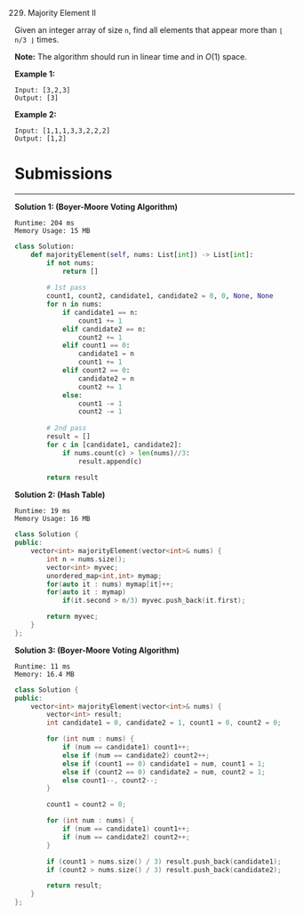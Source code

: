 229. Majority Element II

Given an integer array of size `n`, find all elements that appear more than `⌊ n/3 ⌋` times.

**Note:** The algorithm should run in linear time and in $O(1)$ space.

**Example 1:**
```
Input: [3,2,3]
Output: [3]
```
**Example 2:**
```
Input: [1,1,1,3,3,2,2,2]
Output: [1,2]
```

# Submissions
---
**Solution 1: (Boyer-Moore Voting Algorithm)**
```
Runtime: 204 ms
Memory Usage: 15 MB
```
```python
class Solution:
    def majorityElement(self, nums: List[int]) -> List[int]:
        if not nums:
            return []
        
        # 1st pass
        count1, count2, candidate1, candidate2 = 0, 0, None, None
        for n in nums:
            if candidate1 == n:
                count1 += 1
            elif candidate2 == n:
                count2 += 1
            elif count1 == 0:
                candidate1 = n
                count1 += 1
            elif count2 == 0:
                candidate2 = n
                count2 += 1
            else:
                count1 -= 1
                count2 -= 1
        
        # 2nd pass
        result = []
        for c in [candidate1, candidate2]:
            if nums.count(c) > len(nums)//3:
                result.append(c)
        
        return result
```

**Solution 2: (Hash Table)**
```
Runtime: 19 ms
Memory Usage: 16 MB
```
```c++
class Solution {
public:
    vector<int> majorityElement(vector<int>& nums) {
        int n = nums.size();
        vector<int> myvec;
        unordered_map<int,int> mymap;
        for(auto it : nums) mymap[it]++;
        for(auto it : mymap)
            if(it.second > n/3) myvec.push_back(it.first);

        return myvec;
    }
};
```

**Solution 3: (Boyer-Moore Voting Algorithm)**
```
Runtime: 11 ms
Memory: 16.4 MB
```
```c++
class Solution {
public:
    vector<int> majorityElement(vector<int>& nums) {
        vector<int> result;
        int candidate1 = 0, candidate2 = 1, count1 = 0, count2 = 0;

        for (int num : nums) {
            if (num == candidate1) count1++;
            else if (num == candidate2) count2++;
            else if (count1 == 0) candidate1 = num, count1 = 1;
            else if (count2 == 0) candidate2 = num, count2 = 1;
            else count1--, count2--;
        }

        count1 = count2 = 0;

        for (int num : nums) {
            if (num == candidate1) count1++;
            if (num == candidate2) count2++;
        }

        if (count1 > nums.size() / 3) result.push_back(candidate1);
        if (count2 > nums.size() / 3) result.push_back(candidate2);

        return result;
    }
};
```

